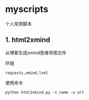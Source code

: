 # myscripts
个人常用脚本

## 1. html2xmind

从博客生成xmind思维导图文件

环境
```
requests,xmind,lxml
```
使用命令
```
python html2xmind.py -n name -u url
```